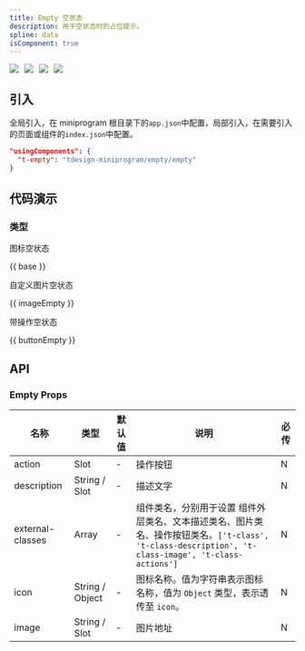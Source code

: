 ```yaml
---
title: Empty 空状态
description: 用于空状态时的占位提示。
spline: data
isComponent: true
---
```


<span class="coverages-badge" style="margin-right: 10px"><img src="https://img.shields.io/badge/coverages%3A%20lines-100%25-blue" /></span><span class="coverages-badge" style="margin-right: 10px"><img src="https://img.shields.io/badge/coverages%3A%20functions-100%25-blue" /></span><span class="coverages-badge" style="margin-right: 10px"><img src="https://img.shields.io/badge/coverages%3A%20statements-100%25-blue" /></span><span class="coverages-badge" style="margin-right: 10px"><img src="https://img.shields.io/badge/coverages%3A%20branches-100%25-blue" /></span>

## 引入

全局引入，在 miniprogram 根目录下的`app.json`中配置，局部引入，在需要引入的页面或组件的`index.json`中配置。

```json
"usingComponents": {
  "t-empty": "tdesign-miniprogram/empty/empty"
}
```

## 代码演示

### 类型

图标空状态

{{ base }}

自定义图片空状态

{{ imageEmpty }}

带操作空状态

{{ buttonEmpty }}

## API

### Empty Props

 名称               | 类型              | 默认值 | 说明                                                                                                             | 必传 
------------------|-----------------|-----|----------------------------------------------------------------------------------------------------------------|----
 action           | Slot            | -   | 操作按钮                                                                                                           | N  
 description      | String / Slot   | -   | 描述文字                                                                                                           | N  
 external-classes | Array           | -   | 组件类名，分别用于设置 组件外层类名、文本描述类名、图片类名、操作按钮类名。`['t-class', 't-class-description', 't-class-image', 't-class-actions']` | N  
 icon             | String / Object | -   | 图标名称。值为字符串表示图标名称，值为 `Object` 类型，表示透传至 `icon`。                                                                  | N  
 image            | String / Slot   | -   | 图片地址                                                                                                           | N  
